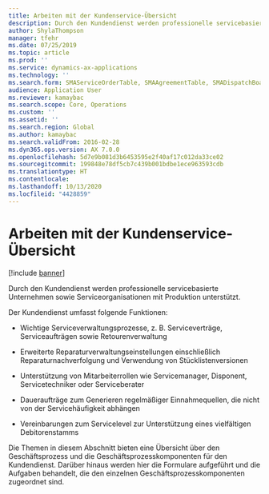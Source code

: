 ```yaml
---
title: Arbeiten mit der Kundenservice-Übersicht
description: Durch den Kundendienst werden professionelle servicebasierte Unternehmen sowie Serviceorganisationen mit Produktion unterstützt.
author: ShylaThompson
manager: tfehr
ms.date: 07/25/2019
ms.topic: article
ms.prod: ''
ms.service: dynamics-ax-applications
ms.technology: ''
ms.search.form: SMAServiceOrderTable, SMAAgreementTable, SMADispatchBoard
audience: Application User
ms.reviewer: kamaybac
ms.search.scope: Core, Operations
ms.custom: ''
ms.assetid: ''
ms.search.region: Global
ms.author: kamaybac
ms.search.validFrom: 2016-02-28
ms.dyn365.ops.version: AX 7.0.0
ms.openlocfilehash: 5d7e9b081d3b6453595e2f40af17c012da33ce02
ms.sourcegitcommit: 199848e78df5cb7c439b001bdbe1ece963593cdb
ms.translationtype: HT
ms.contentlocale: 
ms.lasthandoff: 10/13/2020
ms.locfileid: "4428859"
---
```

# <a name="work-with-customer-service-overview"></a>Arbeiten mit der Kundenservice-Übersicht

[!include [banner](../includes/banner.md)]


Durch den Kundendienst werden professionelle servicebasierte Unternehmen sowie Serviceorganisationen mit Produktion unterstützt.

Der Kundendienst umfasst folgende Funktionen:

  - Wichtige Serviceverwaltungsprozesse, z. B. Serviceverträge, Serviceaufträgen sowie Retourenverwaltung

  - Erweiterte Reparaturverwaltungseinstellungen einschließlich Reparaturnachverfolgung und Verwendung von Stücklistenversionen

  - Unterstützung von Mitarbeiterrollen wie Servicemanager, Disponent, Servicetechniker oder Serviceberater

  - Daueraufträge zum Generieren regelmäßiger Einnahmequellen, die nicht von der Servicehäufigkeit abhängen

  - Vereinbarungen zum Servicelevel zur Unterstützung eines vielfältigen Debitorenstamms

Die Themen in diesem Abschnitt bieten eine Übersicht über den Geschäftsprozess und die Geschäftsprozesskomponenten für den Kundendienst. Darüber hinaus werden hier die Formulare aufgeführt und die Aufgaben behandelt, die den einzelnen Geschäftsprozesskomponenten zugeordnet sind.




